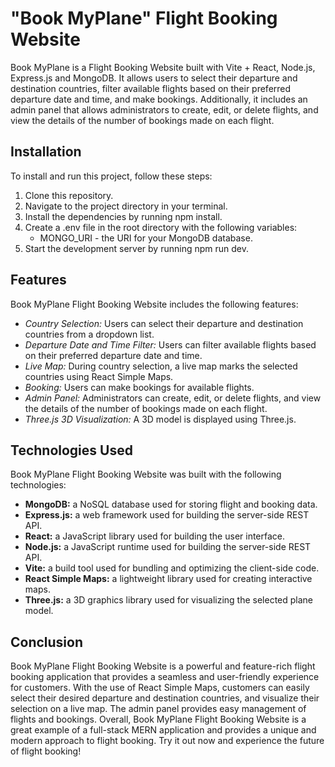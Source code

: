 # "Book MyPlane" Flight Booking Website

Book MyPlane is a Flight Booking Website built with Vite + React, Node.js, Express.js and MongoDB. It allows users to select their departure and destination countries, filter available flights based on their preferred departure date and time, and make bookings. Additionally, it includes an admin panel that allows administrators to create, edit, or delete flights, and view the details of the number of bookings made on each flight.

## Installation
To install and run this project, follow these steps:

1. Clone this repository.
2. Navigate to the project directory in your terminal.
3. Install the dependencies by running npm install.
4. Create a .env file in the root directory with the following variables:
    - MONGO_URI - the URI for your MongoDB database.
5. Start the development server by running npm run dev.

## Features

Book MyPlane Flight Booking Website includes the following features:

- *Country Selection:* Users can select their departure and destination countries from a dropdown list.
- *Departure Date and Time Filter:* Users can filter available flights based on their preferred departure date and time.
- *Live Map:* During country selection, a live map marks the selected countries using React Simple Maps.
- *Booking:* Users can make bookings for available flights.
- *Admin Panel:* Administrators can create, edit, or delete flights, and view the details of the number of bookings made on each flight.
- *Three.js 3D Visualization:* A 3D model is displayed using Three.js.

## Technologies Used

Book MyPlane Flight Booking Website was built with the following technologies:

- **MongoDB:** a NoSQL database used for storing flight and booking data.
- **Express.js:** a web framework used for building the server-side REST API.
- **React:** a JavaScript library used for building the user interface.
- **Node.js:** a JavaScript runtime used for building the server-side REST API.
- **Vite:** a build tool used for bundling and optimizing the client-side code.
- **React Simple Maps:** a lightweight library used for creating interactive maps.
- **Three.js:** a 3D graphics library used for visualizing the selected plane model.

## Conclusion
Book MyPlane Flight Booking Website is a powerful and feature-rich flight booking application that provides a seamless and user-friendly experience for customers. With the use of React Simple Maps, customers can easily select their desired departure and destination countries, and visualize their selection on a live map. The admin panel provides easy management of flights and bookings. Overall, Book MyPlane Flight Booking Website is a great example of a full-stack MERN application and provides a unique and modern approach to flight booking. Try it out now and experience the future of flight booking!
